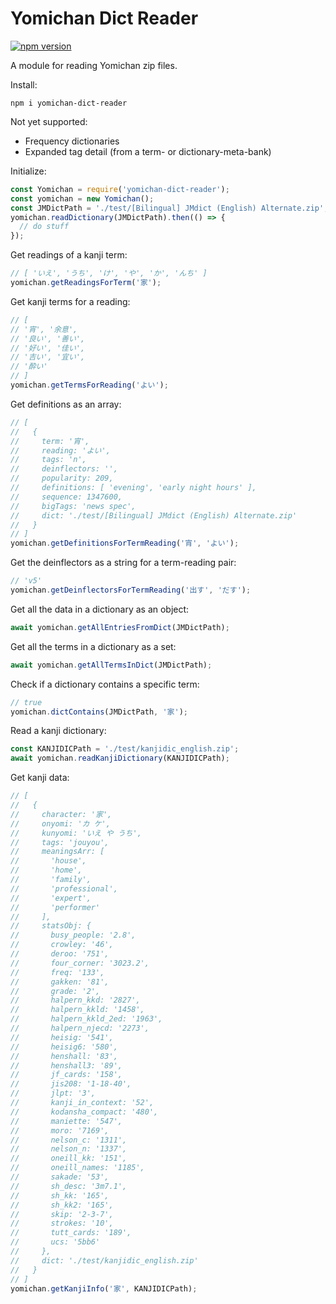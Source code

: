 # Yomichan Dict Reader

[![npm version](https://badge.fury.io/js/yomichan-dict-reader.svg)](https://badge.fury.io/js/yomichan-dict-reader)

A module for reading Yomichan zip files.

Install:

```
npm i yomichan-dict-reader
```

Not yet supported:

- Frequency dictionaries
- Expanded tag detail (from a term- or dictionary-meta-bank)

Initialize:

```js
const Yomichan = require('yomichan-dict-reader');
const yomichan = new Yomichan();
const JMDictPath = './test/[Bilingual] JMdict (English) Alternate.zip';
yomichan.readDictionary(JMDictPath).then(() => {
  // do stuff
});
```

Get readings of a kanji term:

```js
// [ 'いえ', 'うち', 'け', 'や', 'か', 'んち' ]
yomichan.getReadingsForTerm('家');
```

Get kanji terms for a reading:

```js
// [
// '宵', '余意',
// '良い', '善い',
// '好い', '佳い',
// '吉い', '宜い',
// '酔い'
// ]
yomichan.getTermsForReading('よい');
```

Get definitions as an array:

```js
// [
//   {
//     term: '宵',
//     reading: 'よい',
//     tags: 'n',
//     deinflectors: '',
//     popularity: 209,
//     definitions: [ 'evening', 'early night hours' ],
//     sequence: 1347600,
//     bigTags: 'news spec',
//     dict: './test/[Bilingual] JMdict (English) Alternate.zip'
//   }
// ]
yomichan.getDefinitionsForTermReading('宵', 'よい');
```

Get the deinflectors as a string for a term-reading pair:

```js
// 'v5'
yomichan.getDeinflectorsForTermReading('出す', 'だす');
```

Get all the data in a dictionary as an object:

```js
await yomichan.getAllEntriesFromDict(JMDictPath);
```

Get all the terms in a dictionary as a set:

```js
await yomichan.getAllTermsInDict(JMDictPath);
```

Check if a dictionary contains a specific term:

```js
// true
yomichan.dictContains(JMDictPath, '家');
```

Read a kanji dictionary:

```js
const KANJIDICPath = './test/kanjidic_english.zip';
await yomichan.readKanjiDictionary(KANJIDICPath);
```

Get kanji data:

```js
// [
//   {
//     character: '家',
//     onyomi: 'カ ケ',
//     kunyomi: 'いえ や うち',
//     tags: 'jouyou',
//     meaningsArr: [
//       'house',
//       'home',
//       'family',
//       'professional',
//       'expert',
//       'performer'
//     ],
//     statsObj: {
//       busy_people: '2.8',
//       crowley: '46',
//       deroo: '751',
//       four_corner: '3023.2',
//       freq: '133',
//       gakken: '81',
//       grade: '2',
//       halpern_kkd: '2827',
//       halpern_kkld: '1458',
//       halpern_kkld_2ed: '1963',
//       halpern_njecd: '2273',
//       heisig: '541',
//       heisig6: '580',
//       henshall: '83',
//       henshall3: '89',
//       jf_cards: '158',
//       jis208: '1-18-40',
//       jlpt: '3',
//       kanji_in_context: '52',
//       kodansha_compact: '480',
//       maniette: '547',
//       moro: '7169',
//       nelson_c: '1311',
//       nelson_n: '1337',
//       oneill_kk: '151',
//       oneill_names: '1185',
//       sakade: '53',
//       sh_desc: '3m7.1',
//       sh_kk: '165',
//       sh_kk2: '165',
//       skip: '2-3-7',
//       strokes: '10',
//       tutt_cards: '189',
//       ucs: '5bb6'
//     },
//     dict: './test/kanjidic_english.zip'
//   }
// ]
yomichan.getKanjiInfo('家', KANJIDICPath);
```
